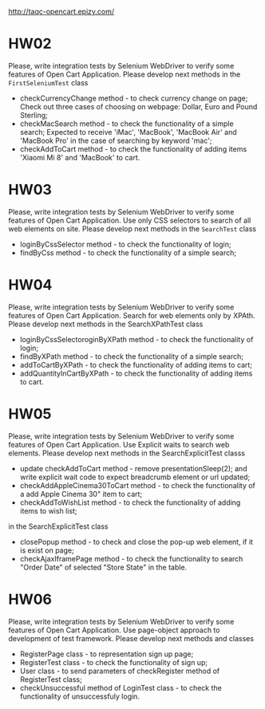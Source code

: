 http://taqc-opencart.epizy.com/

# HW02
Please, write integration tests by Selenium WebDriver to verify some features of Open Cart Application. Please develop  next methods in the `FirstSeleniumTest` class

- checkCurrencyChange method - to check currency change on page; Check out three cases of choosing on webpage: Dollar, Euro and Pound Sterling;
- checkMacSearch method - to check the functionality of a simple search; Expected to receive 'iMac', 'MacBook', 'MacBook Air' and 'MacBook Pro' in the case of  searching by keyword 'mac';
- checkAddToCart method - to check the functionality of adding items 'Xiaomi Mi 8' and 'MacBook' to cart.

# HW03
Please, write integration tests by Selenium WebDriver to verify some features of Open Cart Application. Use only CSS selectors to search of all web elements on site.
Please develop next methods in the `SearchTest` class

- loginByCssSelector method - to check the functionality of login;
- findByCss method - to check the functionality of a simple search;

# HW04
Please, write integration tests by Selenium WebDriver to verify some features of Open Cart Application. Search for web elements only by XPAth. Please develop next methods in the SearchXPathTest class

- loginByCssSelectoroginByXPath method - to check the functionality of login;
- findByXPath method - to check the functionality of a simple search;
- addToCartByXPath - to check the functionality of adding items to cart;
- addQuantityInCartByXPath - to check the functionality of adding items to cart.


# HW05
Please, write integration tests by Selenium WebDriver to verify some features of Open Cart Application. Use Explicit waits to search web elements.
Please develop next methods in the SearchExplicitTest classs

- update checkAddToCart method - remove presentationSleep(2); and write explicit wait code  to expect breadcrumb element or url updated;
- checkAddAppleCinema30ToCart method - to check the functionality of a add Apple Cinema 30" item to cart;
- checkAddToWishList method - to check the functionality of adding items to wish list;

in the SearchExplicitTest class
- closePopup method - to check and close the pop-up web element, if it is exist on page;
- checkAjaxIframePage method - to check the functionality to search "Order Date" of selected "Store State" in the table.


# HW06
Please, write integration tests by Selenium WebDriver to verify some features of Open Cart Application. Use page-object approach to development of test framework.
Please develop next methods and classes

- RegisterPage class - to representation sign up page;
- RegisterTest class - to check the functionality of sign up;
- User class - to send parameters of checkRegister method of RegisterTest class;
- checkUnsuccessful method of LoginTest class - to check the functionality of unsuccessfuly login.